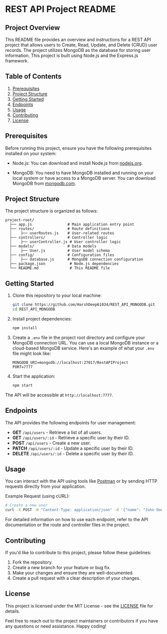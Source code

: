 # REST API Project README

## Project Overview

This README file provides an overview and instructions for a REST API project that allows users to Create, Read, Update, and Delete (CRUD) user records. The project utilizes MongoDB as the database for storing user information. This project is built using Node.js and the Express.js framework.

## Table of Contents

1. [Prerequisites](#prerequisites)
2. [Project Structure](#project-structure)
3. [Getting Started](#getting-started)
4. [Endpoints](#endpoints)
5. [Usage](#usage)
6. [Contributing](#contributing)
7. [License](#license)

## Prerequisites

Before running this project, ensure you have the following prerequisites installed on your system:

- Node.js: You can download and install Node.js from [nodejs.org](https://nodejs.org/).

- MongoDB: You need to have MongoDB installed and running on your local system or have access to a MongoDB server. You can download MongoDB from [mongodb.com](https://www.mongodb.com/).

## Project Structure

The project structure is organized as follows:

```
project-root/
  ├── app.js                # Main application entry point
  ├── routes/               # Route definitions
  │    ├── userRoutes.js    # User-related routes
  ├── controllers/          # Controller logic
  │    ├── userController.js # User controller logic
  ├── models/               # Data models
  │    ├── User.js          # User model schema
  ├── config/               # Configuration files
  │    ├── database.js      # MongoDB connection configuration
  ├── package.json           # Node.js dependencies
  └── README.md              # This README file
```

## Getting Started

1. Clone this repository to your local machine:

   ```bash
   git clone https://github.com/HarshDeep61034/REST_API_MONGODB.git
   cd REST_API_MONGODB
   ```

2. Install project dependencies:

   ```bash
   npm install
   ```

3. Create a `.env` file in the project root directory and configure your MongoDB connection URL. You can use a local MongoDB instance or a cloud-based MongoDB service. Here's an example of what your `.env` file might look like:

   ```
   MONGODB_URI=mongodb://localhost:27017/RestAPIProject
   PORT=7777
   ```

4. Start the application:

   ```bash
   npm start
   ```

The API will be accessible at `http://localhost:7777`.

## Endpoints

The API provides the following endpoints for user management:

- **GET** `/api/users` - Retrieve a list of all users.
- **GET** `/api/users/:id` - Retrieve a specific user by their ID.
- **POST** `/api/users` - Create a new user.
- **PATCH** `/api/users/:id` - Update a specific user by their ID.
- **DELETE** `/api/users/:id` - Delete a specific user by their ID.

## Usage

You can interact with the API using tools like [Postman](https://www.postman.com/) or by sending HTTP requests directly from your application.

Example Request (using cURL):

```bash
# Create a new user
curl -X POST -H "Content-Type: application/json" -d '{"name": "John Doe", "email": "john@example.com"}' http://localhost:7777/api/users
```

For detailed information on how to use each endpoint, refer to the API documentation or the route and controller files in the project.

## Contributing

If you'd like to contribute to this project, please follow these guidelines:

1. Fork the repository.
2. Create a new branch for your feature or bug fix.
3. Make your changes and ensure they are well-documented.
4. Create a pull request with a clear description of your changes.

## License

This project is licensed under the MIT License - see the [LICENSE](LICENSE) file for details.

Feel free to reach out to the project maintainers or contributors if you have any questions or need assistance. Happy coding!
